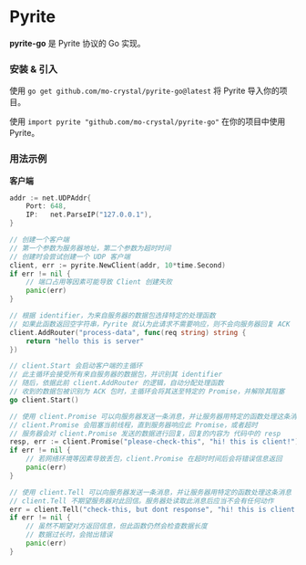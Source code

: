 # Pyrite

**pyrite-go** 是 Pyrite 协议的 Go 实现。

### 安装 & 引入

使用 `go get github.com/mo-crystal/pyrite-go@latest` 将 Pyrite 导入你的项目。

使用 `import pyrite "github.com/mo-crystal/pyrite-go"` 在你的项目中使用 Pyrite。

### 用法示例

**客户端**

```go
addr := net.UDPAddr{
	Port: 648,
	IP:   net.ParseIP("127.0.0.1"),
}

// 创建一个客户端
// 第一个参数为服务器地址，第二个参数为超时时间
// 创建时会尝试创建一个 UDP 客户端
client, err := pyrite.NewClient(addr, 10*time.Second)
if err != nil {
	// 端口占用等因素可能导致 Client 创建失败
	panic(err)
}

// 根据 identifier，为来自服务器的数据包选择特定的处理函数
// 如果此函数返回空字符串，Pyrite 就认为此请求不需要响应，则不会向服务器回复 ACK
client.AddRouter("process-data", func(req string) string {
	return "hello this is server"
})

// client.Start 会启动客户端的主循环
// 此主循环会接受所有来自服务器的数据包，并识别其 identifier
// 随后，依据此前 client.AddRouter 的逻辑，自动分配处理函数
// 收到的数据包被识别为 ACK 包时，主循环会将其送至特定的 Promise，并解除其阻塞
go client.Start()

// 使用 client.Promise 可以向服务器发送一条消息，并让服务器用特定的函数处理这条消息
// client.Promise 会阻塞当前线程，直到服务器响应此 Promise，或者超时
// 服务器会对 client.Promise 发送的数据进行回复，回复的内容为 代码中的 resp
resp, err := client.Promise("please-check-this", "hi! this is client!")
if err != nil {
	// 若网络环境等因素导致丢包，client.Promise 在超时时间后会将错误信息返回
	panic(err)
}

// 使用 client.Tell 可以向服务器发送一条消息，并让服务器用特定的函数处理这条消息
// client.Tell 不期望服务器对此回信。服务器处读取此消息后应当不会有任何动作
err = client.Tell("check-this, but dont response", "hi! this is client!")
if err != nil {
	// 虽然不期望对方返回信息，但此函数仍然会检查数据长度
	// 数据过长时，会抛出错误
	panic(err)
}
```
